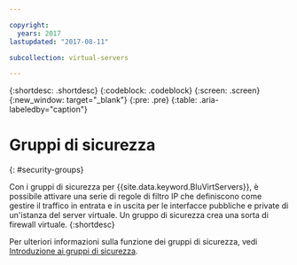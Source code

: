 ```yaml
---

copyright:
  years: 2017
lastupdated: "2017-08-11"

subcollection: virtual-servers

---
```


{:shortdesc: .shortdesc}
{:codeblock: .codeblock}
{:screen: .screen}
{:new_window: target="_blank"}
{:pre: .pre}
{:table: .aria-labeledby="caption"}


# Gruppi di sicurezza
{: #security-groups}

Con i gruppi di sicurezza per {{site.data.keyword.BluVirtServers}}, è possibile
attivare una serie di regole di filtro IP che definiscono come gestire il traffico in entrata
e in uscita per le interfacce pubbliche e private di un'istanza del server virtuale. Un gruppo di sicurezza crea una sorta di firewall virtuale.
{:shortdesc}

Per ulteriori informazioni sulla funzione dei gruppi di sicurezza, vedi [Introduzione ai gruppi di sicurezza](/docs/infrastructure/security-groups?topic=security-groups-getting-started).
